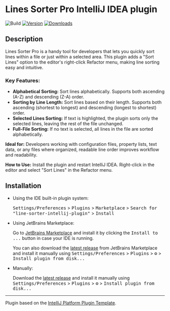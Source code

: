 # Lines Sorter Pro IntelliJ IDEA plugin

![Build](https://github.com/anton-erofeev/line-sorter-intellij-plugin/workflows/Build/badge.svg)
[![Version](https://img.shields.io/jetbrains/plugin/v/com.github.antonerofeev.linesorterintellijplugin)](https://plugins.jetbrains.com/plugin/25718-lines-sorter-pro)
[![Downloads](https://img.shields.io/jetbrains/plugin/d/com.github.antonerofeev.linesorterintellijplugin.svg)](https://plugins.jetbrains.com/plugin/25718-lines-sorter-pro)

## Description
<!-- Plugin description -->
Lines Sorter Pro is a handy tool for developers that lets you quickly sort lines within a file or just within a selected area.
This plugin adds a "Sort Lines" option to the editor's right-click Refactor menu, making line sorting easy and intuitive.

### **Key Features:**
- **Alphabetical Sorting:** Sort lines alphabetically. Supports both ascending (A-Z) and descending (Z-A) order.
- **Sorting by Line Length:** Sort lines based on their length. Supports both ascending (shortest to longest) and descending (longest to shortest) order.
- **Selected Lines Sorting:** If text is highlighted, the plugin sorts only the selected lines, leaving the rest of the file unchanged.
- **Full-File Sorting:** If no text is selected, all lines in the file are sorted alphabetically.

**Ideal for:**
Developers working with configuration files, property lists, text data, or any files where organized, readable line order improves workflow and readability.

**How to Use:**
Install the plugin and restart IntelliJ IDEA.
Right-click in the editor and select "Sort Lines" in the Refactor menu.
<!-- Plugin description end -->

## Installation

- Using the IDE built-in plugin system:
  
  <kbd>Settings/Preferences</kbd> > <kbd>Plugins</kbd> > <kbd>Marketplace</kbd> > <kbd>Search for "line-sorter-intellij-plugin"</kbd> >
  <kbd>Install</kbd>
  
- Using JetBrains Marketplace:

  Go to [JetBrains Marketplace](https://plugins.jetbrains.com/plugin/MARKETPLACE_ID) and install it by clicking the <kbd>Install to ...</kbd> button in case your IDE is running.

  You can also download the [latest release](https://plugins.jetbrains.com/plugin/MARKETPLACE_ID/versions) from JetBrains Marketplace and install it manually using
  <kbd>Settings/Preferences</kbd> > <kbd>Plugins</kbd> > <kbd>⚙️</kbd> > <kbd>Install plugin from disk...</kbd>

- Manually:

  Download the [latest release](https://github.com/anton-erofeev/line-sorter-intellij-plugin/releases/latest) and install it manually using
  <kbd>Settings/Preferences</kbd> > <kbd>Plugins</kbd> > <kbd>⚙️</kbd> > <kbd>Install plugin from disk...</kbd>


---
Plugin based on the [IntelliJ Platform Plugin Template][template].

[template]: https://github.com/JetBrains/intellij-platform-plugin-template
[docs:plugin-description]: https://plugins.jetbrains.com/docs/intellij/plugin-user-experience.html#plugin-description-and-presentation
